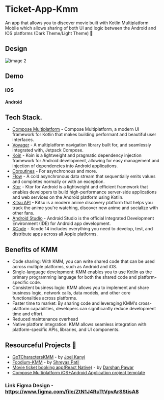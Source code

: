 # Ticket-App-Kmm 
An app that allows you to discover movie built with Kotlin Multiplatform Mobile which allows sharing of both UI and logic between the Android and IOS platforms (Dark Theme/Light Theme) 📱

## Design
![image 2](https://github.com/kmmJoy/Ticket-App-Kmm/assets/75264221/fa180f62-a95e-411b-9251-3994e9dcce09)

## Demo

### iOS

#### Android

## Tech Stack.
- [Compose Multiplatform](https://github.com/JetBrains/compose-multiplatform) - Compose Multiplatform, a modern UI framework for Kotlin that makes building performant and beautiful user interfaces.
- [Voyager](https://github.com/adrielcafe/voyager) - A multiplatform navigation library built for, and seamlessly integrated with, Jetpack Compose.
- [Koin](https://insert-koin.io/) - Koin is a lightweight and pragmatic dependency injection framework for Android development, allowing for easy management and injection of dependencies into Android applications.
- [Coroutines](https://kotlinlang.org/docs/reference/coroutines-overview.html) - For asynchronous and more.
- [Flow](https://kotlin.github.io/kotlinx.coroutines/kotlinx-coroutines-core/kotlinx.coroutines.flow/-flow/) - A cold asynchronous data stream that sequentially emits values and completes normally or with an exception.
- [Ktor](https://ktor.io/) - Ktor for Android is a lightweight and efficient framework that enables developers to build high-performance server-side applications and web services on the Android platform using Kotlin.
- [Kitsu API](https://kitsu.docs.apiary.io/#introduction) - Kitsu is a modern anime discovery platform that helps you track the anime you're watching, discover new anime and socialize with other fans.
- [Android Studio](https://developer.android.com/studio/intro) - Android Studio is the official Integrated Development Environment (IDE) for Android app development.
- [XCode](https://developer.apple.com/xcode/) - Xcode 14 includes everything you need to develop, test, and distribute apps across all Apple platforms.


## Benefits of KMM
- Code sharing: With KMM, you can write shared code that can be used across multiple platforms, such as Android and iOS.
- Single-language development: KMM enables you to use Kotlin as the primary programming language for both the shared code and platform-specific code.
- Consistent business logic: KMM allows you to implement and share business logic, network calls, data models, and other core functionalities across platforms.
- Faster time to market: By sharing code and leveraging KMM's cross-platform capabilities, developers can significantly reduce development time and effort.
- Reduced maintenance overhead
- Native platform integration: KMM allows seamless integration with platform-specific APIs, libraries, and UI components.

## Resourceful Projects 🌟
- [GoTCharactersKMM](https://github.com/JoelKanyi/GoTCharactersKMM.git) - by [Joel Kanyi](https://github.com/JoelKanyi)
- [Foodium-KMM](https://github.com/PatilShreyas/Foodium-KMM.git) - by [Shreyas Patil](https://github.com/PatilShreyas)
- [Movie ticket booking app(React Native)](https://github.com/darshanpawar101/Movie-App) - by [Darshan Pawar
](https://github.com/darshanpawar101)
- [Compose Multiplatform iOS+Android Application project template](https://github.com/JetBrains/compose-multiplatform-ios-android-template)

### Link Figma Design - https://www.figma.com/file/ZtN1J4RuTtVpvArSStisA8

